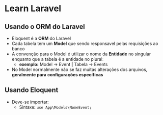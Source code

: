 # Learn Laravel


## Usando o ORM do Laravel
- Eloquent é a **ORM** do Laravel
- Cada tabela tem um **Model** que sendo responsavel pelas requisições ao banco
- A convenção para o Model é utilizar o nome da **Entidade** no singular enquanto que a tabela é a entidade no plural:
  - **exemplo:** Model -> Event | Tabela -> Events
- No Model normalmente não se faz muitas alterações dos arquivos, **geralmente para configurações específicas** 

## Usando Eloquent
- Deve-se importar:
  - Sintaxe:
    `use App\Models\NomeEvent;`



